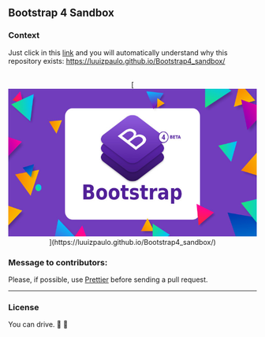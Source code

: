 ## Bootstrap 4 Sandbox

### Context 
Just click in this [link](https://luuizpaulo.github.io/Bootstrap4_sandbox/) and you will 
automatically understand why this repository exists: 
https://luuizpaulo.github.io/Bootstrap4_sandbox/

<p align="center"> 
  <br>
  [<img src="bootstrap4.jpg" alt="Check all the effects possible with Bootstrap 4" width='550' height='300'>](https://luuizpaulo.github.io/Bootstrap4_sandbox/)
  <br>
</p>

### Message to contributors:
Please, if possible, use [Prettier](https://prettier.io/) before sending a pull request.
___
### License
You can drive. :blue_car: :car: 
